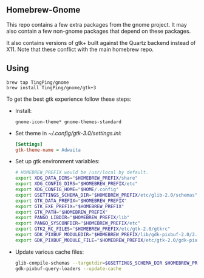 Homebrew-Gnome
--------------

This repo contains a few extra packages from the gnome project.
It may also contain a few non-gnome packages that depend on these packages.

It also contains versions of gtk+ built against the Quartz backend instead of X11.
Note that these conflict with the main homebrew repo.

Using
-----

```
brew tap TingPing/gnome
brew install TingPing/gnome/gtk+3
```

To get the best gtk experience follow these steps:

- Install:
    ```
    gnome-icon-theme* gnome-themes-standard
    ```

- Set theme in *~/.config/gtk-3.0/settings.ini*:
    ```ini
    [Settings]
    gtk-theme-name = Adwaita
    ```
- Set up gtk environment variables:
    ```sh
    # HOMEBREW_PREFIX would be /usr/local by default.
    export XDG_DATA_DIRS="$HOMEBREW_PREFIX/share"
    export XDG_CONFIG_DIRS="$HOMEBREW_PREFIX/etc"
    export XDG_CONFIG_HOME="$HOME/.config"
    export GSETTINGS_SCHEMA_DIR="$HOMEBREW_PREFIX/etc/glib-2.0/schemas"
    export GTK_DATA_PREFIX="$HOMEBREW_PREFIX"
    export GTK_EXE_PREFIX="$HOMEBREW_PREFIX"
    export GTK_PATH="$HOMEBREW_PREFIX"
    export PANGO_LIBDIR="$HOMEBREW_PREFIX/lib"
    export PANGO_SYSCONFDIR="$HOMEBREW_PREFIX/etc"
    export GTK2_RC_FILES="$HOMEBREW_PREFIX/etc/gtk-2.0/gtkrc"
    export GDK_PIXBUF_MODULEDIR="$HOMEBREW_PREFIX/lib/gdk-pixbuf-2.0/2.10.0/loaders"
    export GDK_PIXBUF_MODULE_FILE="$HOMEBREW_PREFIX/etc/gtk-2.0/gdk-pixbuf.loaders"
    ```

- Update various cache files:
    ```sh
    glib-compile-schemas --targetdir=$GSETTINGS_SCHEMA_DIR $HOMEBREW_PREFIX/share/glib-2.0/schemas
    gdk-pixbuf-query-loaders --update-cache
    ```
